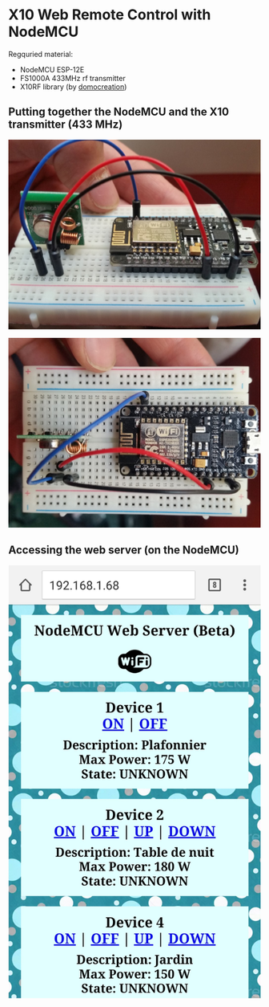 # X10 Web Remote Control with NodeMCU

Regquried material:
- NodeMCU ESP-12E
- FS1000A 433MHz rf transmitter
- X10RF library (by [domocreation](http://www.domocreation.fr/projets/librairies/x10-rf-arduino.html))

## Putting together the NodeMCU and the X10 transmitter (433 MHz)

![Pic 1](https://github.com/nicolasfguillaume/X10-Web-Remote-Control-IoT/blob/master/X10-3.jpg)

![Pic 2](https://github.com/nicolasfguillaume/X10-Web-Remote-Control-IoT/blob/master/X10-2.jpg)

## Accessing the web server (on the NodeMCU)

![Pic 3](https://github.com/nicolasfguillaume/X10-Web-Remote-Control-IoT/blob/master/screenshot-android.jpg)

